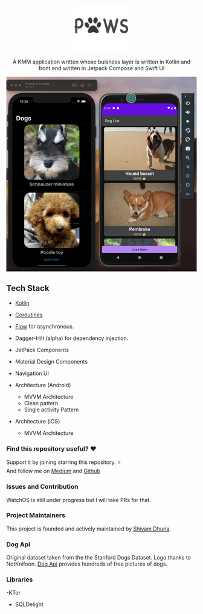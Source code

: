 <p align="center">
<img src="./previews/logo.png" width="150">
</p>

<p align="center">
A KMM application written whose buisness layer is written in Kotlin and front end written in Jetpack Compose and Swift UI  </p>

<p align="center">
<img src="./previews/emulator.png" width="700">
</p>


## Tech Stack

- [Kotlin](https://kotlinlang.org/)  
- [Coroutines](https://github.com/Kotlin/kotlinx.coroutines)  
- [Flow](https://kotlin.github.io/kotlinx.coroutines/kotlinx-coroutines-core/kotlinx.coroutines.flow/) for asynchronous.
- Dagger-Hilt (alpha) for dependency injection.
- JetPack Components
- Material Design Components
- Navigation UI
- Architecture (Android)
  - MVVM Architecture 
  - Clean pattern
  - Single activity Pattern
  
- Architecture (iOS)
  - MVVM Architecture 
  

### Find this repository useful? :heart:
Support it by joining starring this repository. :star: <br>
And follow me on [Medium](https://medium.com/@shivamdhuria) and [Github](https://github.com/Shivamdhuria?tab=repositories)
  
  
### Issues and Contribution
WatchOS is still under progress but I will take PRs for that.


### Project Maintainers
This project is founded and actively maintained by [Shivam Dhuria](https://github.com/Shivamdhuria).


### Dog Api
Original dataset taken from the the Stanford Dogs Dataset. Logo thanks to NotKnifoon.
[Dog Api](https://dog.ceo/dog-api/about) provides hundreds of free pictures of dogs.
  
### Libraries
-KTor
- SQLDelight

